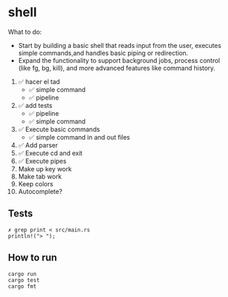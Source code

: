 # shell

What to do:
- Start by building a basic shell that reads input from the user, executes simple commands,and handles basic piping or redirection.
- Expand the functionality to support background jobs, process control (like fg, bg, kill), and more advanced features like command history.

1. ✅ hacer el tad
    - ✅ simple command
    - ✅ pipeline
2. ✅ add tests
    - ✅ pipeline
    - ✅ simple command
3. ✅ Execute basic commands
    - ✅ simple command in and out files
4. ✅ Add parser
5. ✅ Execute cd and exit
6. ✅ Execute pipes
7. Make up key work
8. Make tab work
9. Keep colors
10. Autocomplete?

## Tests

```
✗ grep print < src/main.rs 
println!("> ");
```

## How to run

```
cargo run
cargo test
cargo fmt
```
